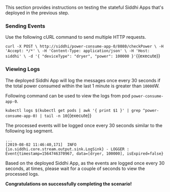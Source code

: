 This section provides instructions on testing the stateful Siddhi Apps that's deployed in the previous step.

### Sending Events 

Use the following cURL command to send multiple HTTP requests. 

`
    curl -X POST \
    http://siddhi/power-consume-app-0/8080/checkPower \
    -H 'Accept: */*' \
    -H 'Content-Type: application/json' \
    -H 'Host: siddhi' \
    -d '{
    "deviceType": "dryer",
    "power": 100000
    }'
`{{execute}}

### Viewing Logs 

The deployed Siddhi App will log the messages once every 30 seconds if the total power consumed within the last 1 minute is greater than `10000`W.

Following command can be used to view the logs from pod `power-consume-app-0`. 

`kubectl logs $(kubectl get pods | awk '{ print $1 }' | grep ^power-consume-app-0) | tail -n 10`{{execute}}

The processed events will be logged once every 30 seconds similar to the following log segment.

```
...
[2019-08-02 11:46:40,171]  INFO {io.siddhi.core.stream.output.sink.LogSink} - LOGGER : Event{timestamp=1564746370967, data=[dryer, 100000], isExpired=false}
```

Based on the deployed Siddhi App, as the events are logged once every 30 seconds, at times, please wait for a couple of seconds to view the processed logs.

**Congratulations on successfully completing the scenario!**